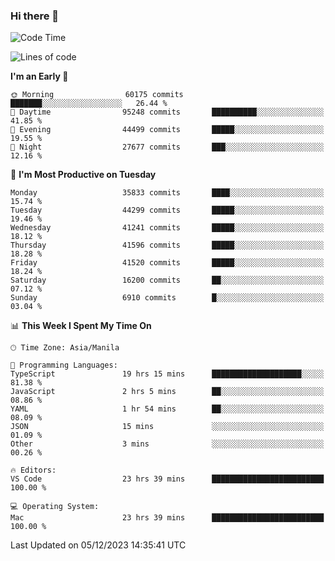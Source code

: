 ### Hi there 👋

<!--START_SECTION:waka-->
![Code Time](http://img.shields.io/badge/Code%20Time-4%2C610%20hrs%2059%20mins-blue)

![Lines of code](https://img.shields.io/badge/From%20Hello%20World%20I%27ve%20Written-102.7%20million%20lines%20of%20code-blue)

**I'm an Early 🐤** 

```text
🌞 Morning                60175 commits       ███████░░░░░░░░░░░░░░░░░░   26.44 % 
🌆 Daytime                95248 commits       ██████████░░░░░░░░░░░░░░░   41.85 % 
🌃 Evening                44499 commits       █████░░░░░░░░░░░░░░░░░░░░   19.55 % 
🌙 Night                  27677 commits       ███░░░░░░░░░░░░░░░░░░░░░░   12.16 % 
```
📅 **I'm Most Productive on Tuesday** 

```text
Monday                   35833 commits       ████░░░░░░░░░░░░░░░░░░░░░   15.74 % 
Tuesday                  44299 commits       █████░░░░░░░░░░░░░░░░░░░░   19.46 % 
Wednesday                41241 commits       █████░░░░░░░░░░░░░░░░░░░░   18.12 % 
Thursday                 41596 commits       █████░░░░░░░░░░░░░░░░░░░░   18.28 % 
Friday                   41520 commits       █████░░░░░░░░░░░░░░░░░░░░   18.24 % 
Saturday                 16200 commits       ██░░░░░░░░░░░░░░░░░░░░░░░   07.12 % 
Sunday                   6910 commits        █░░░░░░░░░░░░░░░░░░░░░░░░   03.04 % 
```


📊 **This Week I Spent My Time On** 

```text
🕑︎ Time Zone: Asia/Manila

💬 Programming Languages: 
TypeScript               19 hrs 15 mins      ████████████████████░░░░░   81.38 % 
JavaScript               2 hrs 5 mins        ██░░░░░░░░░░░░░░░░░░░░░░░   08.86 % 
YAML                     1 hr 54 mins        ██░░░░░░░░░░░░░░░░░░░░░░░   08.09 % 
JSON                     15 mins             ░░░░░░░░░░░░░░░░░░░░░░░░░   01.09 % 
Other                    3 mins              ░░░░░░░░░░░░░░░░░░░░░░░░░   00.26 % 

🔥 Editors: 
VS Code                  23 hrs 39 mins      █████████████████████████   100.00 % 

💻 Operating System: 
Mac                      23 hrs 39 mins      █████████████████████████   100.00 % 
```


 Last Updated on 05/12/2023 14:35:41 UTC
<!--END_SECTION:waka-->


<!--
**rad182/rad182** is a ✨ _special_ ✨ repository because its `README.md` (this file) appears on your GitHub profile.

Here are some ideas to get you started:

- 🔭 I’m currently working on ...
- 🌱 I’m currently learning ...
- 👯 I’m looking to collaborate on ...
- 🤔 I’m looking for help with ...
- 💬 Ask me about ...
- 📫 How to reach me: ...
- 😄 Pronouns: ...
- ⚡ Fun fact: ...
-->

